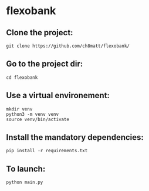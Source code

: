# flexobank


## Clone the project:

`git clone https://github.com/ch8matt/flexobank/`


## Go to the project dir:

`cd flexobank`

## Use a virtual environement:

```
mkdir venv
python3 -m venv venv
source venv/bin/activate
```

## Install the mandatory dependencies:

`pip install -r requirements.txt`

## To launch:

`python main.py`

